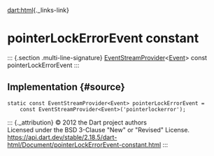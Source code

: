 [dart:html](../../dart-html/dart-html-library){._links-link}

pointerLockErrorEvent constant
==============================

::: {.section .multi-line-signature}
[EventStreamProvider](../eventstreamprovider-class)\<[Event](../event-class)\>
const pointerLockErrorEvent
:::

Implementation {#source}
--------------

``` {.language-dart data-language="dart"}
static const EventStreamProvider<Event> pointerLockErrorEvent =
    const EventStreamProvider<Event>('pointerlockerror');
```

::: {._attribution}
© 2012 the Dart project authors\
Licensed under the BSD 3-Clause \"New\" or \"Revised\" License.\
<https://api.dart.dev/stable/2.18.5/dart-html/Document/pointerLockErrorEvent-constant.html>
:::
